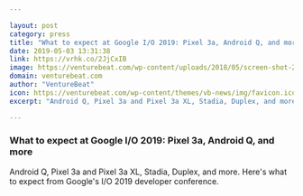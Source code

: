 ```yaml
---

layout: post
category: press
title: "What to expect at Google I/O 2019: Pixel 3a, Android Q, and more"
date: 2019-05-03 13:31:38
link: https://vrhk.co/2JjCxIB
image: https://venturebeat.com/wp-content/uploads/2018/05/screen-shot-2018-05-08-at-1-08-35-pm.png?w=1200&strip=all
domain: venturebeat.com
author: "VentureBeat"
icon: https://venturebeat.com/wp-content/themes/vb-news/img/favicon.ico
excerpt: "Android Q, Pixel 3a and Pixel 3a XL, Stadia, Duplex, and more. Here's what to expect from Google's I/O 2019 developer conference."

---
```


### What to expect at Google I/O 2019: Pixel 3a, Android Q, and more

Android Q, Pixel 3a and Pixel 3a XL, Stadia, Duplex, and more. Here's what to expect from Google's I/O 2019 developer conference.